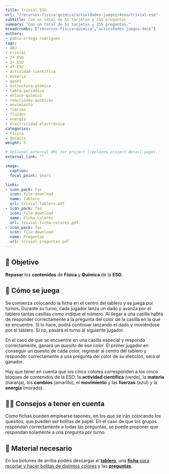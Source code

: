 ```yaml
---
title: Trivial ESO
url: "/recursos-fisica-quimica/actividades-juegos/4eso/trivial-eso"
subtitle: Con un total de 51 tarjetas y 255 preguntas
summary: "Con un total de 51 tarjetas y 255 preguntas."
breadcrumbs: ["recursos-fisica-quimica","actividades-juegos-4eso"]
authors:
- pablo-ortega-rodriguez
tags:
- ABJ
- trivial
- 2º ESO
- 3º ESO
- 4º ESO
- actividad-científica
- materia
- gases
- estructura-atómica
- tabla-periódica
- enlace-químico
- reacciones-químicas
- movimiento
- fuerzas
- fluidos
- energía
- electricidad-electrónica
categories:
- Física
- Química
weight: 5

# Optional external URL for project (replaces project detail page).
external_link: ""

image:
  caption:
  focal_point: Smart

links:
- icon_pack: fas
  icon: file-download
  name: Tablero
  url: trivial-tablero.pdf
- icon_pack: fas
  icon: file-download
  name: Ficha colores
  url: trivial-ficha-colores.pdf  
- icon_pack: fas
  icon: file-download
  name: Preguntas
  url: trivial-preguntas.pdf
---
```


## 🎯 Objetivo

**Repasar** los **contenidos** de **Física** y **Química** de la **ESO**.

## 🎲 Cómo se juega

Se comienza colocando la ficha en el centro del tablero y se juega por turnos. Durante su turno, cada jugador lanza un dado y avanza por el tablero tantas casillas como indique el número. Al llegar a una casilla habrá de responder correctamente a la pregunta del color de la casilla en la que se encuentre. Si lo hace, podrá continuar lanzando el dado y moviéndose por el tablero. Si no, pasará el turno al siguiente jugador.

En el caso de que se encuentre en una casilla especial y responda correctamente, ganará un *quesito* de ese color. El primer jugador en conseguir un quesito de cada color, regresar al centro del tablero y responder correctamente a una pregunta del color de su elección, será el ganador.

Hay que tener en cuenta que los cinco colores corresponden a los cinco bloques de contenidos de la ESO: la **actividad científica** (verde), la **materia** (naranja), los **cambios** (amarillo), el **movimiento** y las **fuerzas** (azul) y la **energía** (morado).

## 🧑‍🏫 Consejos a tener en cuenta

Como fichas pueden emplearse tapones, en los que se irán colocando los quesitos, que pueden ser bolitas de papel. En el caso de que los grupos respondan correctamente a todas las preguntas, se puede proponer que respondan solamente a una pregunta por turno.

## 💼 Material necesario

En los botones de arriba podéis descargar el [**tablero**](trivial-tablero.pdf), una [**ficha** para recortar y hacer bolitas de distintos colores](trivial-ficha-colores.pdf) y las [**preguntas**](trivial-preguntas.pdf).